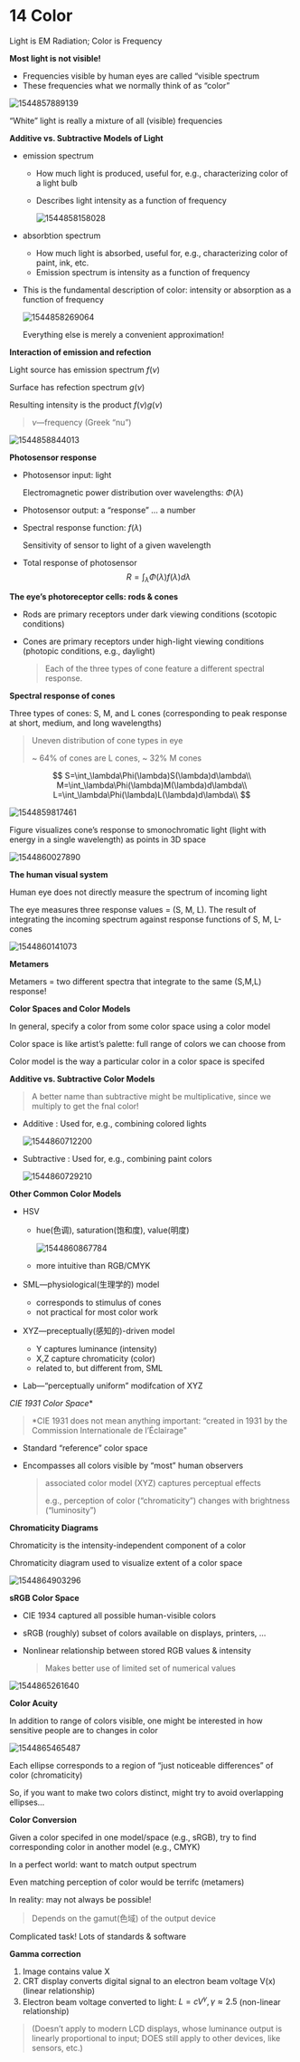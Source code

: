 # 14 Color

Light is EM Radiation; Color is Frequency 

**Most light is not visible!**

- Frequencies visible by human eyes are called “visible spectrum 
- These frequencies what we normally think of as “color” 

![1544857889139](assets/1544857889139.jpg)

“White” light is really a mixture of all (visible) frequencies 

**Additive vs. Subtractive Models of Light**

- emission  spectrum

  - How much light is produced, useful for, e.g., characterizing color of a light bulb 

  - Describes light intensity as a function of frequency 

    ![1544858158028](assets/1544858158028.jpg)

- absorbtion spectrum

  - How much light is absorbed, useful for, e.g., characterizing color of paint, ink, etc. 
  - Emission spectrum is intensity as a function of frequency 

- This is the fundamental description of color: intensity or absorption as a function of frequency 

  ![1544858269064](assets/1544858269064.jpg)

  Everything else is merely a convenient approximation! 

**Interaction of emission and refection**

Light source has emission spectrum $f(\nu)$

Surface has refection spectrum $g(\nu)$

Resulting intensity is the product  $f(\nu)g(\nu)$

> $\nu$—frequency (Greek “nu”) 

![1544858844013](assets/1544858844013.jpg)

**Photosensor response**

- Photosensor input: light 

  Electromagnetic power distribution over wavelengths: $\Phi(\lambda)$

- Photosensor output: a “response” … a number 

- Spectral response function: $f(\lambda)$

  Sensitivity of sensor to light of a given wavelength 

- Total response of photosensor 
  $$
  R=\int_\lambda{\Phi}(\lambda)f(\lambda)d\lambda
  $$


**The eye’s photoreceptor cells: rods & cones**

- Rods are primary receptors under dark viewing conditions (scotopic conditions) 

- Cones are primary receptors under high-light viewing conditions (photopic conditions, e.g., daylight) 

  > Each of the three types of cone feature a different spectral response. 

**Spectral response of cones**

Three types of cones: S, M, and L cones (corresponding to peak response at short, medium, and long wavelengths) 

> Uneven distribution of cone types in eye 
>
> ~ 64% of cones are L cones, ~ 32% M cones 

$$
S=\int_\lambda\Phi(\lambda)S(\lambda)d\lambda\\
M=\int_\lambda\Phi(\lambda)M(\lambda)d\lambda\\
L=\int_\lambda\Phi(\lambda)L(\lambda)d\lambda\\
$$

![1544859817461](assets/1544859817461.jpg)

Figure visualizes cone’s response to smonochromatic light (light with energy in a single wavelength) as points in 3D space 

![1544860027890](assets/1544860027890.jpg)

**The human visual system**

Human eye does not directly measure the spectrum of incoming light 

The eye measures three response values = (S, M, L). The result of integrating the incoming spectrum against response functions of S, M, L-cones 

![1544860141073](assets/1544860141073.jpg)

**Metamers**

Metamers = two different spectra that integrate to the same (S,M,L) response! 

**Color Spaces and Color Models**

In general, specify a color from some color space using a color model 

Color space is like artist’s palette: full range of colors we can choose from

Color model is the way a particular color in a color space is specifed 

**Additive vs. Subtractive Color Models**

> A better name than subtractive might be multiplicative, since we multiply to get the fnal color! 

- Additive : Used for, e.g., combining colored lights 

  ![1544860712200](assets/1544860712200.jpg)

- Subtractive : Used for, e.g., combining paint colors 

  ![1544860729210](assets/1544860729210.jpg)

**Other Common Color Models**

- HSV

  - hue(色调), saturation(饱和度), value(明度) 

    ![1544860867784](assets/1544860867784.jpg)

  - more intuitive than RGB/CMYK 

- SML—physiological(生理学的) model

  - corresponds to stimulus of cones 
  - not practical for most color work 

- XYZ—preceptually(感知的)-driven model 

  - Y captures luminance (intensity) 
  - X,Z capture chromaticity (color) 
  - related to, but different from, SML 

- Lab—“perceptually uniform” modifcation of XYZ 

**CIE 1931* Color Space**

> *CIE 1931 does not mean anything important: “created in 1931 by the Commission Internationale de l’Éclairage" 

- Standard “reference” color space 

- Encompasses all colors visible by “most” human observers 

  > associated color model (XYZ) captures perceptual effects 
  >
  > e.g., perception of color (“chromaticity”) changes with brightness (“luminosity”) 

**Chromaticity Diagrams**

Chromaticity is the intensity-independent component of a color 

Chromaticity diagram used to visualize extent of a color space 

![1544864903296](assets/1544864903296.jpg)

**sRGB Color Space**

- CIE 1934 captured all possible human-visible colors 

- sRGB (roughly) subset of colors available on displays, printers, … 

- Nonlinear relationship between stored RGB values & intensity 

  > Makes better use of limited set of numerical values 

![1544865261640](assets/1544865261640.jpg)

**Color Acuity**

In addition to range of colors visible, one might be interested in how sensitive people are to changes in color 

![1544865465487](assets/1544865465487.jpg)

Each ellipse corresponds to a region of “just noticeable differences” of color (chromaticity) 

So, if you want to make two colors distinct, might try to avoid overlapping ellipses… 

**Color Conversion**

Given a color specifed in one model/space (e.g., sRGB), try to find corresponding color in another model (e.g., CMYK) 

In a perfect world: want to match output spectrum 

Even matching perception of color would be terrifc (metamers) 

In reality: may not always be possible!

> Depends on the gamut(色域) of the output device 

Complicated task! Lots of standards & software 

**Gamma correction**

1. Image contains value X 
2. CRT display converts digital signal to an electron beam voltage V(x) (linear relationship) 
3. Electron beam voltage converted to light: $L=cV^\gamma, \gamma\approx2.5$ (non-linear relationship) 

> (Doesn’t apply to modern LCD displays, whose luminance output is linearly proportional to input; DOES still apply to other devices, like sensors, etc.) 